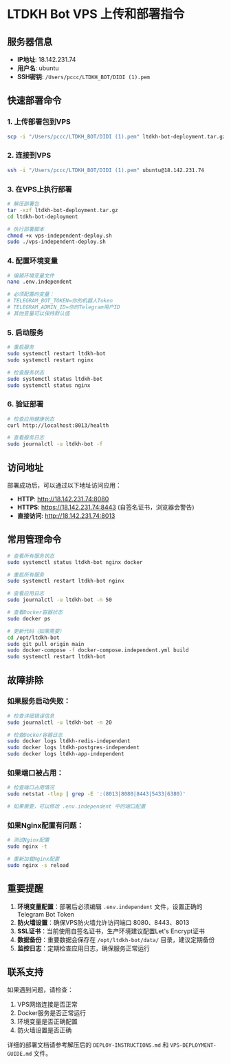 # LTDKH Bot VPS 上传和部署指令

## 服务器信息
- **IP地址**: 18.142.231.74
- **用户名**: ubuntu
- **SSH密钥**: `/Users/pccc/LTDKH_BOT/DIDI (1).pem`

## 快速部署命令

### 1. 上传部署包到VPS
```bash
scp -i "/Users/pccc/LTDKH_BOT/DIDI (1).pem" ltdkh-bot-deployment.tar.gz ubuntu@18.142.231.74:~/
```

### 2. 连接到VPS
```bash
ssh -i "/Users/pccc/LTDKH_BOT/DIDI (1).pem" ubuntu@18.142.231.74
```

### 3. 在VPS上执行部署
```bash
# 解压部署包
tar -xzf ltdkh-bot-deployment.tar.gz
cd ltdkh-bot-deployment

# 执行部署脚本
chmod +x vps-independent-deploy.sh
sudo ./vps-independent-deploy.sh
```

### 4. 配置环境变量
```bash
# 编辑环境变量文件
nano .env.independent

# 必须配置的变量：
# TELEGRAM_BOT_TOKEN=你的机器人Token
# TELEGRAM_ADMIN_ID=你的Telegram用户ID
# 其他变量可以保持默认值
```

### 5. 启动服务
```bash
# 重启服务
sudo systemctl restart ltdkh-bot
sudo systemctl restart nginx

# 检查服务状态
sudo systemctl status ltdkh-bot
sudo systemctl status nginx
```

### 6. 验证部署
```bash
# 检查应用健康状态
curl http://localhost:8013/health

# 查看服务日志
sudo journalctl -u ltdkh-bot -f
```

## 访问地址

部署成功后，可以通过以下地址访问应用：

- **HTTP**: http://18.142.231.74:8080
- **HTTPS**: https://18.142.231.74:8443 (自签名证书，浏览器会警告)
- **直接访问**: http://18.142.231.74:8013

## 常用管理命令

```bash
# 查看所有服务状态
sudo systemctl status ltdkh-bot nginx docker

# 重启所有服务
sudo systemctl restart ltdkh-bot nginx

# 查看应用日志
sudo journalctl -u ltdkh-bot -n 50

# 查看Docker容器状态
sudo docker ps

# 更新代码（如果需要）
cd /opt/ltdkh-bot
sudo git pull origin main
sudo docker-compose -f docker-compose.independent.yml build
sudo systemctl restart ltdkh-bot
```

## 故障排除

### 如果服务启动失败：
```bash
# 检查详细错误信息
sudo journalctl -u ltdkh-bot -n 20

# 检查Docker容器日志
sudo docker logs ltdkh-redis-independent
sudo docker logs ltdkh-postgres-independent
sudo docker logs ltdkh-app-independent
```

### 如果端口被占用：
```bash
# 检查端口占用情况
sudo netstat -tlnp | grep -E ':(8013|8080|8443|5433|6380)'

# 如果需要，可以修改 .env.independent 中的端口配置
```

### 如果Nginx配置有问题：
```bash
# 测试Nginx配置
sudo nginx -t

# 重新加载Nginx配置
sudo nginx -s reload
```

## 重要提醒

1. **环境变量配置**：部署后必须编辑 `.env.independent` 文件，设置正确的 Telegram Bot Token
2. **防火墙设置**：确保VPS防火墙允许访问端口 8080、8443、8013
3. **SSL证书**：当前使用自签名证书，生产环境建议配置Let's Encrypt证书
4. **数据备份**：重要数据会保存在 `/opt/ltdkh-bot/data/` 目录，建议定期备份
5. **监控日志**：定期检查应用日志，确保服务正常运行

## 联系支持

如果遇到问题，请检查：
1. VPS网络连接是否正常
2. Docker服务是否正常运行
3. 环境变量是否正确配置
4. 防火墙设置是否正确

详细的部署文档请参考解压后的 `DEPLOY-INSTRUCTIONS.md` 和 `VPS-DEPLOYMENT-GUIDE.md` 文件。